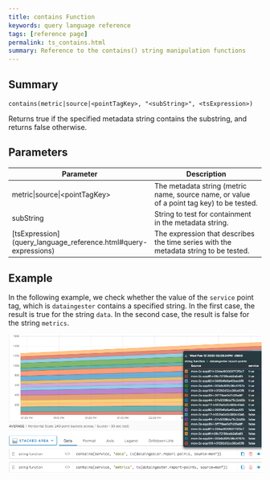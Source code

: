 ```yaml
---
title: contains Function
keywords: query language reference
tags: [reference page]
permalink: ts_contains.html
summary: Reference to the contains() string manipulation functions
---
```

## Summary
```
contains(metric|source|<pointTagKey>, "<subString>", <tsExpression>)
```

Returns true if the specified metadata string contains the substring, and returns false otherwise.

## Parameters
<table style="width: 100%;">
<tbody>
<thead>
<tr><th width="30%">Parameter</th><th width="70%">Description</th></tr>
</thead>
<tr>
<td markdown="span">metric|source|&lt;pointTagKey&gt;</td>
<td>The metadata string (metric name, source name, or value of a point tag key) to be tested.</td></tr>
<tr>
<td markdown="span">subString</td>
<td>String to test for containment in the metadata string.</td></tr>
<tr>
<td markdown="span"> [tsExpression](query_language_reference.html#query-expressions)</td>
<td>The expression that describes the time series with the metadata string to be tested.</td></tr>
</tbody>
</table>


## Example

In the following example, we check whether the value of the `service` point tag, which is `dataingester` contains a specified string. In the first case, the result is true for the string `data`. In the second case, the result is false for the string `metrics`.

![ts contains](images/ts_contains.png)
